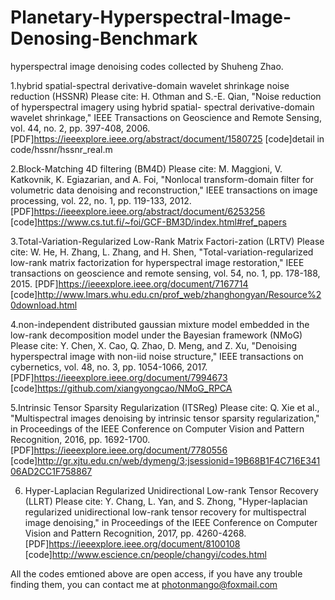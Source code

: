# Planetary-Hyperspectral-Image-Denosing-Benchmark
hyperspectral image denoising codes collected by Shuheng Zhao. 

1.hybrid spatial-spectral derivative-domain wavelet shrinkage noise reduction (HSSNR) 
Please cite: H. Othman and S.-E. Qian, "Noise reduction of hyperspectral imagery using hybrid spatial-
spectral derivative-domain wavelet shrinkage," IEEE Transactions on Geoscience and Remote 
Sensing, vol. 44, no. 2, pp. 397-408, 2006.
[PDF]https://ieeexplore.ieee.org/abstract/document/1580725
[code]detail in code/hssnr/hssnr_real.m

2.Block-Matching 4D filtering (BM4D)
Please cite: M. Maggioni, V. Katkovnik, K. Egiazarian, and A. Foi, "Nonlocal transform-domain filter for
volumetric data denoising and reconstruction," IEEE transactions on image processing, vol. 22, no. 1, pp. 119-133, 2012.
[PDF]https://ieeexplore.ieee.org/abstract/document/6253256
[code]https://www.cs.tut.fi/~foi/GCF-BM3D/index.html#ref_papers

3.Total-Variation-Regularized Low-Rank Matrix Factori-zation (LRTV)
Please cite: W. He, H. Zhang, L. Zhang, and H. Shen, "Total-variation-regularized low-rank matrix factorization
for hyperspectral image restoration," IEEE transactions on geoscience and remote sensing, vol. 54, no. 1, pp. 178-188, 2015.
[PDF]https://ieeexplore.ieee.org/document/7167714
[code]http://www.lmars.whu.edu.cn/prof_web/zhanghongyan/Resource%20download.html

4.non-independent distributed gaussian mixture model embedded in the low-rank decomposition model under the Bayesian framework (NMoG)
Please cite: Y. Chen, X. Cao, Q. Zhao, D. Meng, and Z. Xu, "Denoising hyperspectral image with non-iid noise
structure," IEEE transactions on cybernetics, vol. 48, no. 3, pp. 1054-1066, 2017.
[PDF]https://ieeexplore.ieee.org/document/7994673
[code]https://github.com/xiangyongcao/NMoG_RPCA

5.Intrinsic Tensor Sparsity Regularization (ITSReg)
Please cite: Q. Xie et al., "Multispectral images denoising by intrinsic tensor sparsity regularization," in 
Proceedings of the IEEE Conference on Computer Vision and Pattern Recognition, 2016, pp. 1692-1700.
[PDF]https://ieeexplore.ieee.org/document/7780556
[code]http://gr.xjtu.edu.cn/web/dymeng/3;jsessionid=19B68B1F4C716E34106AD2CC1F758867

6. Hyper-Laplacian Regularized Unidirectional Low-rank Tensor Recovery (LLRT)
Please cite: Y. Chang, L. Yan, and S. Zhong, "Hyper-laplacian regularized unidirectional low-rank tensor recovery for 
multispectral image denoising," in Proceedings of the IEEE Conference on Computer Vision and Pattern Recognition, 2017, pp. 4260-4268.
[PDF]https://ieeexplore.ieee.org/document/8100108
[code]http://www.escience.cn/people/changyi/codes.html

All the codes emtioned above are open access, if you have any trouble finding them, you can contact me at photonmango@foxmail.com
